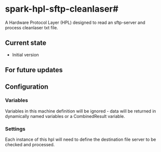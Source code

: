 # spark-hpl-sftp-cleanlaser#
A Hardware Protocol Layer (HPL) designed to read an sftp-server and process cleanlaser txt file.

## Current state
 - Initial version

## For future updates

## Configuration

### Variables
Variables in this machine definition will be ignored - data will be returned in
dynamically named variables or a CombinedResult variable.

### Settings
Each instance of this hpl will need to define the destination file server to be checked and processed.
